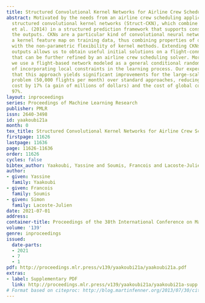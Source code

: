 ```yaml
---
title: Structured Convolutional Kernel Networks for Airline Crew Scheduling
abstract: Motivated by the needs from an airline crew scheduling application, we introduce
  structured convolutional kernel networks (Struct-CKN), which combine CKNs from Mairal
  et al. (2014) in a structured prediction framework that supports constraints on
  the outputs. CKNs are a particular kind of convolutional neural networks that approximate
  a kernel feature map on training data, thus combining properties of deep learning
  with the non-parametric flexibility of kernel methods. Extending CKNs to structured
  outputs allows us to obtain useful initial solutions on a flight-connection dataset
  that can be further refined by an airline crew scheduling solver. More specifically,
  we use a flight-based network modeled as a general conditional random field capable
  of incorporating local constraints in the learning process. Our experiments demonstrate
  that this approach yields significant improvements for the large-scale crew pairing
  problem (50,000 flights per month) over standard approaches, reducing the solution
  cost by 17% (a gain of millions of dollars) and the cost of global constraints by
  97%.
layout: inproceedings
series: Proceedings of Machine Learning Research
publisher: PMLR
issn: 2640-3498
id: yaakoubi21a
month: 0
tex_title: Structured Convolutional Kernel Networks for Airline Crew Scheduling
firstpage: 11626
lastpage: 11636
page: 11626-11636
order: 11626
cycles: false
bibtex_author: Yaakoubi, Yassine and Soumis, Francois and Lacoste-Julien, Simon
author:
- given: Yassine
  family: Yaakoubi
- given: Francois
  family: Soumis
- given: Simon
  family: Lacoste-Julien
date: 2021-07-01
address:
container-title: Proceedings of the 38th International Conference on Machine Learning
volume: '139'
genre: inproceedings
issued:
  date-parts:
  - 2021
  - 7
  - 1
pdf: http://proceedings.mlr.press/v139/yaakoubi21a/yaakoubi21a.pdf
extras:
- label: Supplementary PDF
  link: http://proceedings.mlr.press/v139/yaakoubi21a/yaakoubi21a-supp.pdf
# Format based on citeproc: http://blog.martinfenner.org/2013/07/30/citeproc-yaml-for-bibliographies/
---
```

